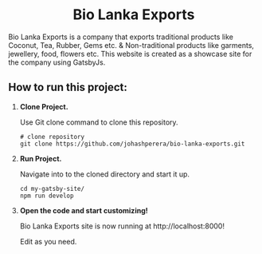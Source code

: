 <h1 align="center">
  Bio Lanka Exports
</h1>
<p>Bio Lanka Exports is a company that exports traditional products like Coconut, Tea, Rubber, Gems etc. & Non-traditional products like garments, jewellery, food, flowers etc. This website is created as a showcase site for the company using GatsbyJs.</p>

## How to run this project:

1.  **Clone Project.**

    Use Git clone command to clone this repository.

    ```shell
    # clone repository
    git clone https://github.com/johashperera/bio-lanka-exports.git
    ```

2.  **Run Project.**

    Navigate into to the cloned directory and start it up.

    ```shell
    cd my-gatsby-site/
    npm run develop
    ```

3.  **Open the code and start customizing!**

    Bio Lanka Exports site is now running at http://localhost:8000!

    Edit as you need.
